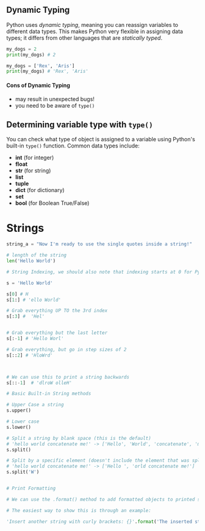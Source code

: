 ## Dynamic Typing

Python uses *dynamic typing*, meaning you can reassign variables to different data types. This makes Python very flexible in assigning data types; it differs from other languages that are *statically typed*.

```python 
my_dogs = 2
print(my_dogs) # 2

my_dogs = ['Rex', 'Aris']
print(my_dogs) # 'Rex', 'Aris'
```


#### Cons of Dynamic Typing
* may result in unexpected bugs!
* you need to be aware of `type()`


## Determining variable type with `type()`
You can check what type of object is assigned to a variable using Python's built-in `type()` function. Common data types include:
* **int** (for integer)
* **float**
* **str** (for string)
* **list**
* **tuple**
* **dict** (for dictionary)
* **set**
* **bool** (for Boolean True/False)

# Strings

```python 
string_a = "Now I'm ready to use the single quotes inside a string!"

# length of the string
len('Hello World') 

# String Indexing, we should also note that indexing starts at 0 for Python

s = 'Hello World'

s[0] # H
s[1:] # 'ello World'

# Grab everything UP TO the 3rd index
s[:3] #  'Hel'


# Grab everything but the last letter
s[:-1] # 'Hello Worl'

# Grab everything, but go in step sizes of 2
s[::2] # 'HloWrd'



# We can use this to print a string backwards
s[::-1]  # 'dlroW olleH'

# Basic Built-in String methods

# Upper Case a string
s.upper()

# Lower case
s.lower()

# Split a string by blank space (this is the default)
# 'hello world concatenate me!' -> ['Hello', 'World', 'concatenate', 'me!']
s.split()

# Split by a specific element (doesn't include the element that was split on)
# 'hello world concatenate me!' -> ['Hello ', 'orld concatenate me!']
s.split('W') 


# Print Formatting

# We can use the .format() method to add formatted objects to printed string statements.

# The easiest way to show this is through an example:

'Insert another string with curly brackets: {}'.format('The inserted string')
```
